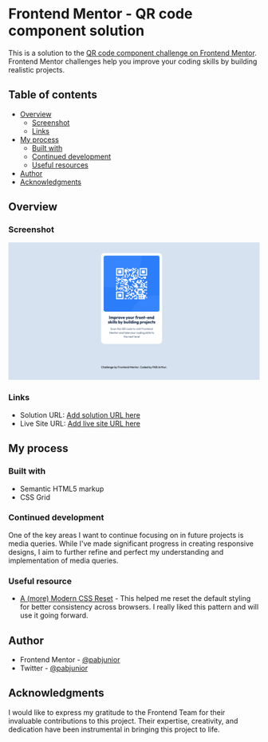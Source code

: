 # Frontend Mentor - QR code component solution

This is a solution to the [QR code component challenge on Frontend Mentor](https://www.frontendmentor.io/challenges/qr-code-component-iux_sIO_H). Frontend Mentor challenges help you improve your coding skills by building realistic projects.

## Table of contents

- [Overview](#overview)
  - [Screenshot](#screenshot)
  - [Links](#links)
- [My process](#my-process)
  - [Built with](#built-with)
  - [Continued development](#continued-development)
  - [Useful resources](#useful-resource)
- [Author](#author)
- [Acknowledgments](#acknowledgments)

## Overview

### Screenshot

![](./screenshot.png)

### Links

- Solution URL: [Add solution URL here](https://your-solution-url.com)
- Live Site URL: [Add live site URL here](https://your-live-site-url.com)

## My process

### Built with

- Semantic HTML5 markup
- CSS Grid

### Continued development

One of the key areas I want to continue focusing on in future projects is media queries. While I've made significant progress in creating responsive designs, I aim to further refine and perfect my understanding and implementation of media queries.

### Useful resource

- [A (more) Modern CSS Reset](https://piccalil.li/blog/a-more-modern-css-reset/) - This helped me reset the default styling for better consistency across browsers. I really liked this pattern and will use it going forward.

## Author

- Frontend Mentor - [@pabjunior](https://www.frontendmentor.io/profile/pabjunior)
- Twitter - [@pabjunior](https://x.com/PAB_junior)

## Acknowledgments

I would like to express my gratitude to the Frontend Team for their invaluable contributions to this project. Their expertise, creativity, and dedication have been instrumental in bringing this project to life.
